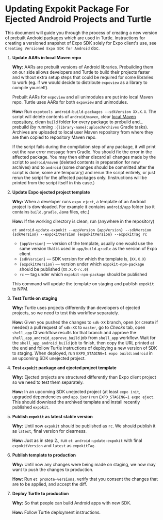 # Updating Expokit Package For Ejected Android Projects and Turtle

This document will guide you through the process of creating a new version of prebuilt Android packages which are used in Turtle. Instructions for creating a versioned snapshot of Expo SDK solely for Expo client's use, see `Creating Versioned Expo SDK for Android` doc.

1. **Update AARs in local Maven repo**

    **Why:** AARs are prebuilt versions of Android libraries. Prebuilding them on our side allows developers and Turtle to build their projects faster and without extra setup steps that could be required for some libraries to work (eg. if we would decide to distribute `expoview` as a library to compile yourself).

    Prebuilt AARs for `expoview` and all unimodules are put into local Maven repo. Turtle uses AARs for both `expoview` and unimodules.

    **How:** Run `expotools android-build-packages --sdkVersion XX.X.X`. The script will delete contents of `android/maven`, clear [local Maven repository](https://www.mkyong.com/maven/where-is-maven-local-repository/), clean `build` folder for every package to prebuild and… prebuild (by running `:{library-name}:uploadArchives` Gradle tasks). Archives are uploaded to local user Maven repository from where they are then copied to repository Maven repo.

    If the script fails during the compilation step of any package, it will print out the raw error message from Gradle. You should fix the error in the affected package. You may then either discard all changes made by the script to `android/maven` (deleted contents in preparation for new archives) and to `android` (some changes should be committed after the script is done, some are temporary) and rerun the script entirely, or just rerun the script for the affected packages only. (Instructions will be printed from the script itself in this case.)

2. **Update Expo ejected project template**

    **Why:** When a developer runs `expo eject`, a template of an Android project is downloaded. For example it contains `android/app` folder (so it contains `build.gradle`, Java files, etc.)

    **How:** If the working directory is clean, run (anywhere in the repository)
    
      ```
      et android-update-expokit --appVersion {appVersion} --sdkVersion {sdkVersion} --expokitVersion {expokitVersion} --expokitTag rc
      ```

      * `{appVersion}` — version of the template, usually one would use the same version that is used in `app/build.gradle` as the version of Expo client
      * `{sdkVersion}` — SDK version for which the template is, (`XX.X.X`)
      * `{expokitVersion}` — version under which `expokit-npm-package` should be published (`XX.X.X-rc.0`)
      * `rc` — tag under which `expokit-npm-package` should be published 

      This command will update the template on staging and publish `expokit` to NPM.

3. **Test Turtle on staging**

    **Why:** Turtle uses projects differently than developers of ejected projects, so we need to test this workflow separately.

    **How:** Given you pushed the changes to `sdk-XX` branch, open (or create if needed) a pull request of `sdk-XX` to `master`, go to _Checks_ tab, open `shell_app` CI workflow results for that branch and approve the `shell_app_android_approve_build` job from `shell_app` workflow. Wait for the `shell_app_android_build` job to finish, then copy the URL printed at the end and follow Turtle instructions of deploying a new version of SDK to staging. When deployed, run `EXPO_STAGING=1 expo build:android` in an upcoming SDK unejected project.

4. **Test `expokit` package and ejected project template**
    
    **Why:** Ejected projects are structured differently than Expo client project so we need to test them separately.
    
    **How:** In an upcoming SDK unejected project (at least `expo init`, upgraded dependencies and `app.json`) run `EXPO_STAGING=1 expo eject`. This should download the archived template and install recently published `expokit`.

5. **Publish `expokit` as latest stable version**

    **Why:** Until now `expokit` should be published as `rc`. We should publish it as `latest`, final version for clearness.

    **How:** Just as in step 2., run `et android-update-expokit` with final `expokitVersion` and `latest` as `expokitTag`.

6. **Publish template to production**

    **Why:** Until now any changes were being made on staging, we now may want to push the changes to production.

    **How:** Run `et promote-versions`, verify that you consent the changes that are to be applied, and accept the diff.

7. **Deploy Turtle to production**

    **Why:** So that people can build Android apps with new SDK.

    **How:** Follow Turtle deployment instructions.

